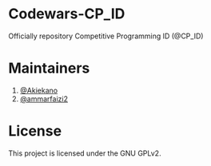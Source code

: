 # Codewars-CP_ID
Officially repository Competitive Programming ID (@CP_ID)

# Maintainers
1. <a href="https://github.com/akiekano">@Akiekano</a>
2. <a href="https://github.com/ammarfaizi2">@ammarfaizi2</a>

# License
This project is licensed under the GNU GPLv2.
